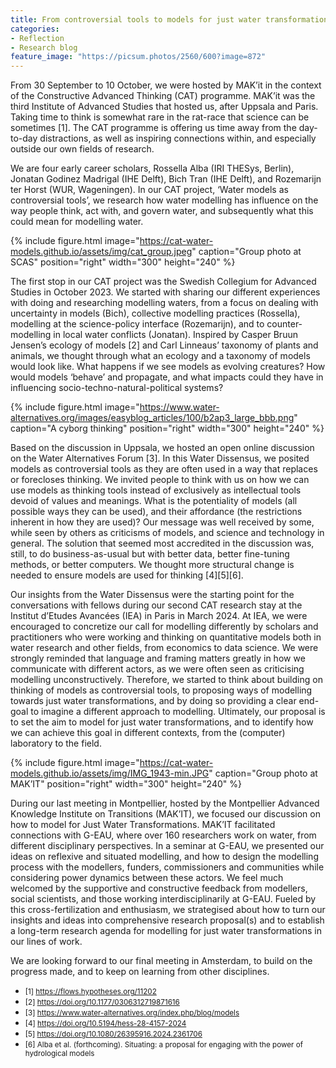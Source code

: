 ```yaml
---
title: From controversial tools to models for just water transformations
categories:
- Reflection
- Research blog
feature_image: "https://picsum.photos/2560/600?image=872"
---
```


From 30 September to 10 October, we were hosted by MAK’it in the context of the Constructive Advanced Thinking (CAT) programme. MAK’it was the third Institute of Advanced Studies that hosted us, after Uppsala and Paris. Taking time to think is somewhat rare in the rat-race that science can be sometimes [1]. The CAT programme is offering us time away from the day-to-day distractions, as well as inspiring connections within, and especially outside our own fields of research.

<!-- more -->

We are four early career scholars, Rossella Alba (IRI THESys, Berlin), Jonatan Godinez Madrigal (IHE Delft), Bich Tran (IHE Delft), and Rozemarijn ter Horst (WUR, Wageningen). In our CAT project, ‘Water models as controversial tools’, we research how water modelling has influence on the way people think, act with, and govern water, and subsequently what this could mean for modelling water. 

<!-- more -->

{% include figure.html image="https://cat-water-models.github.io/assets/img/cat_group.jpeg" caption="Group photo at SCAS" position="right" width="300" height="240" %}

The first stop in our CAT project was the Swedish Collegium for Advanced Studies in October 2023. We started with sharing our different experiences with doing and researching  modelling waters, from a focus on dealing with uncertainty in models (Bich), collective modelling practices (Rossella), modelling at the science-policy interface (Rozemarijn), and to counter-modelling in local water conflicts (Jonatan). Inspired by Casper Bruun Jensen’s ecology of models [2] and Carl Linneaus’ taxonomy of plants and animals, we thought through what an ecology and a taxonomy of models would look like. What happens if we see models as evolving creatures? How would models ‘behave’ and propagate, and what impacts could they have in influencing socio-techno-natural-political systems? 

<!-- more -->

{% include figure.html image="https://www.water-alternatives.org/images/easyblog_articles/100/b2ap3_large_bbb.png" caption="A cyborg thinking" position="right" width="300" height="240" %}

Based on the discussion in Uppsala, we hosted an open online discussion on the Water Alternatives Forum [3]. In this Water Dissensus, we posited models as controversial tools as they are often used in a way that replaces or forecloses thinking. We invited people to think with us on how we can use models as thinking tools instead of exclusively as intellectual tools devoid of values and meanings. What is the  potentiality of models (all possible ways they can be used), and their affordance (the restrictions inherent in how they are used)? Our message was well received by some, while seen by others as criticisms of models, and science and technology in general. The solution that seemed most accredited in  the discussion was, still, to do business-as-usual but with better data, better fine-tuning methods, or better computers. We thought more structural change is needed to ensure models are used for thinking [4][5][6].

<!-- more -->

Our insights from the Water Dissensus were the starting point for the conversations with fellows during our second CAT research stay at the Institut d’Etudes Avancées (IEA) in Paris in March 2024. At IEA, we were encouraged to concretize our call for modelling differently by scholars and practitioners who were working and thinking on quantitative models both in water research and other fields, from economics to data science. We were strongly reminded that language and framing matters greatly in how we communicate with different actors, as we were often seen as criticising modelling unconstructively. Therefore, we started to think about building on thinking of models as controversial tools, to proposing ways of modelling towards just water transformations, and by doing so providing a clear end- goal to imagine a different approach to modelling. Ultimately, our proposal is to set the aim to model for just water transformations, and to identify how we can achieve this goal in different contexts, from the (computer) laboratory to the field.

<!-- more -->

{% include figure.html image="https://cat-water-models.github.io/assets/img/IMG_1943-min.JPG" caption="Group photo at MAK’IT" position="right" width="300" height="240" %}

During our last meeting in Montpellier, hosted by the Montpellier Advanced Knowledge Institute on Transitions (MAK’IT), we focused our discussion on  how to model for Just Water Transformations. MAK’IT facilitated connections with G-EAU, where over 160 researchers work on water, from different disciplinary perspectives. In a seminar at G-EAU, we presented our ideas on reflexive and situated modelling, and how to design the modelling process with the modellers, funders, commissioners and communities while considering power dynamics between these actors. We feel much welcomed by the supportive and constructive feedback from modellers, social scientists, and those working interdisciplinarily at G-EAU. Fueled by this cross-fertilization and enthusiasm, we strategised about how to turn our insights and ideas into comprehensive research proposal(s) and to establish a long-term research agenda for modelling for just water transformations in our lines of work.

<!-- more -->

We are looking forward to our final meeting in Amsterdam, to build on the progress made, and to keep on learning from other disciplines.

<!-- more -->
* <small>[1] https://flows.hypotheses.org/11202 </small>
* <small>[2] https://doi.org/10.1177/0306312719871616 </small>
* <small>[3] https://www.water-alternatives.org/index.php/blog/models </small>
* <small>[4] https://doi.org/10.5194/hess-28-4157-2024 </small>
* <small>[5] https://doi.org/10.1080/26395916.2024.2361706 </small>
* <small>[6] Alba et al. (forthcoming). Situating: a proposal for engaging with the power of hydrological models </small>
